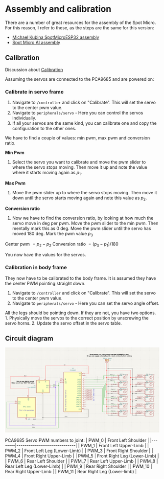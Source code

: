 # Assembly and calibration

There are a number of great resources for the assembly of the Spot Micro. For this reason, I refer to these, as the steps are the same for this version:

- [Michael Kubina SpotMicroESP32 assembly](https://github.com/michaelkubina/SpotMicroESP32/tree/master/assembly)
- [Spot Micro AI assembly](https://spotmicroai.readthedocs.io/en/latest/assembly/)

## Calibration

Discussion about [Calibration](https://github.com/runeharlyk/SpotMicroESP32-Leika/discussions/118)

Assuming the servos are connected to the PCA9685 and are powered on:

### Calibrate in servo frame

1. Navigate to `/controller` and click on "Calibrate". This will set the servo to the center pwm value.
2. Navigate to `peripherals/servo` - Here you can control the servos individually.
3. If all your servos are the same kind, you can calibrate one and copy the configuration to the other ones.

We have to find a couple of values: min pwm, max pwm and conversion ratio.

**Min Pwm**

1. Select the servo you want to calibrate and move the pwm slider to where the servo stops moving. Then move it up and note the value where it starts moving again as $p_1$.

**Max Pwm**

1. Move the pwm slider up to where the servo stops moving. Then move it down until the servo starts moving again and note this value as $p_2$.

**Conversion ratio**

1. Now we have to find the conversion ratio, by looking at how much the servo move in deg per pwm. Move the pwm slider to the min pwm. Then mentally mark this as 0 deg. Move the pwm slider until the servo has moved 180 deg. Mark the pwm value $p_3$

Center pwm $=p_2 - p_2$
Conversion ratio $=(p_3 - p_1) / 180$

You now have the values for the servos.

### Calibration in body frame

They now have to be calibrated to the body frame. It is assumed they have the center PWM pointing straight down.

1. Navigate to `/controller` and click on "Calibrate". This will set the servo to the center pwm value.
2. Navigate to `peripherals/servo` - Here you can set the servo angle offset.

All the legs should be pointing down. If they are not, you have two options. 1. Physically move the servos to the correct position by unscrewing the servo horns. 2. Update the servo offset in the servo table.

## Circuit diagram

![Electronics diagram](media/circuitschematic.png "Title")

PCA9685 Servo PWM numbers to joint:
| PWM_0  | Front Left Shoulder          |
|--------|------------------------------|
| PWM_1  | Front Left Upper-Limb        |
| PWM_2  | Front Left Leg (Lower-Limb)  |
| PWM_3  | Front Right Shoulder         |
| PWM_4  | Front Right Upper-Limb       |
| PWM_5  | Front Right Leg (Lower-Limb) |
| PWM_6  | Rear Left Shoulder           |
| PWM_7  | Rear Left Upper-Limb         |
| PWM_8  | Rear Left Leg (Lower-Limb)   |
| PWM_9  | Rear Right Shoulder          |
| PWM_10 | Rear Right Upper-Limb        |
| PWM_11 | Rear Right Leg (Lower-limb)  |
